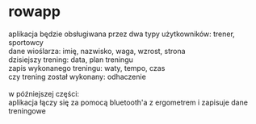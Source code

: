 # rowapp
aplikacja będzie obsługiwana przez dwa typy użytkowników: trener, sportowcy <br/>
dane wioślarza: imię, nazwisko, waga, wzrost, strona <br/>
dzisiejszy trening: data, plan treningu <br/>
zapis wykonanego treningu: waty, tempo, czas <br/>
czy trening został wykonany: odhaczenie <br/>
<br/>
w późniejszej części: <br/>
aplikacja łączy się za pomocą bluetooth'a z ergometrem i zapisuje dane treningowe 
